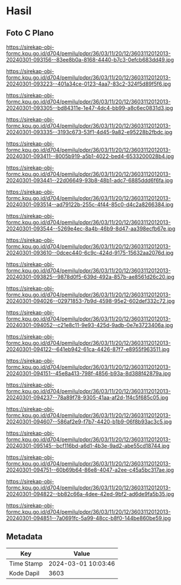 # Hasil

## Foto C Plano

https://sirekap-obj-formc.kpu.go.id/d704/pemilu/pdpr/36/03/11/20/12/3603112012013-20240301-093156--83ee8b0a-8168-4440-b7c3-0efcb683dd49.jpg

https://sirekap-obj-formc.kpu.go.id/d704/pemilu/pdpr/36/03/11/20/12/3603112012013-20240301-093223--401a34ce-0123-4aa7-83c2-324f5d89f5f6.jpg

https://sirekap-obj-formc.kpu.go.id/d704/pemilu/pdpr/36/03/11/20/12/3603112012013-20240301-093305--bd84311e-1e47-4dc4-bb99-a8c6ec0831d3.jpg

https://sirekap-obj-formc.kpu.go.id/d704/pemilu/pdpr/36/03/11/20/12/3603112012013-20240301-093335--3193c673-53f1-4d45-9a82-e95228b2fbdc.jpg

https://sirekap-obj-formc.kpu.go.id/d704/pemilu/pdpr/36/03/11/20/12/3603112012013-20240301-093411--8005b919-a5b1-4022-bed4-6533200028b4.jpg

https://sirekap-obj-formc.kpu.go.id/d704/pemilu/pdpr/36/03/11/20/12/3603112012013-20240301-093441--22d06649-93b8-48b1-adc7-6885ddd6f6fa.jpg

https://sirekap-obj-formc.kpu.go.id/d704/pemilu/pdpr/36/03/11/20/12/3603112012013-20240301-093514--ad79122b-255c-4f44-85c0-d4c2a8266384.jpg

https://sirekap-obj-formc.kpu.go.id/d704/pemilu/pdpr/36/03/11/20/12/3603112012013-20240301-093544--5269e4ec-8a4b-46b9-8d47-aa398ecfb67e.jpg

https://sirekap-obj-formc.kpu.go.id/d704/pemilu/pdpr/36/03/11/20/12/3603112012013-20240301-093610--0dcec440-6c9c-424d-9175-15632aa2076d.jpg

https://sirekap-obj-formc.kpu.go.id/d704/pemilu/pdpr/36/03/11/20/12/3603112012013-20240301-093825--9878d0f5-639d-492a-857b-ae8561d26c20.jpg

https://sirekap-obj-formc.kpu.go.id/d704/pemilu/pdpr/36/03/11/20/12/3603112012013-20240301-094026--02971853-7b9d-4598-95e2-602def332c72.jpg

https://sirekap-obj-formc.kpu.go.id/d704/pemilu/pdpr/36/03/11/20/12/3603112012013-20240301-094052--c21e8c11-9e93-425d-9adb-0e7e3723406a.jpg

https://sirekap-obj-formc.kpu.go.id/d704/pemilu/pdpr/36/03/11/20/12/3603112012013-20240301-094122--641eb942-61ca-4426-87f7-e8955f963511.jpg

https://sirekap-obj-formc.kpu.go.id/d704/pemilu/pdpr/36/03/11/20/12/3603112012013-20240301-094151--45e8a413-798f-4856-b93a-8d388f42879a.jpg

https://sirekap-obj-formc.kpu.go.id/d704/pemilu/pdpr/36/03/11/20/12/3603112012013-20240301-094237--78a89f78-9305-41aa-af2d-1f4c5f685c05.jpg

https://sirekap-obj-formc.kpu.go.id/d704/pemilu/pdpr/36/03/11/20/12/3603112012013-20240301-094607--586af2e9-f7b7-4420-b1b9-06f8b93ac3c5.jpg

https://sirekap-obj-formc.kpu.go.id/d704/pemilu/pdpr/36/03/11/20/12/3603112012013-20240301-095145--bcf116bd-a6d1-4b3e-9ad2-abe55cd18744.jpg

https://sirekap-obj-formc.kpu.go.id/d704/pemilu/pdpr/36/03/11/20/12/3603112012013-20240301-094751--60b69b64-86e8-4047-a2ee-c45a5bc317ae.jpg

https://sirekap-obj-formc.kpu.go.id/d704/pemilu/pdpr/36/03/11/20/12/3603112012013-20240301-094822--bb82c66a-4dee-42ed-9bf2-ad6de9fa5b35.jpg

https://sirekap-obj-formc.kpu.go.id/d704/pemilu/pdpr/36/03/11/20/12/3603112012013-20240301-094851--7a0691fc-5a99-48cc-b8f0-144be860be59.jpg


## Metadata

| Key        | Value               |
| ---------- | ------------------- |
| Time Stamp | 2024-03-01 10:03:46 |
| Kode Dapil | 3603                |



